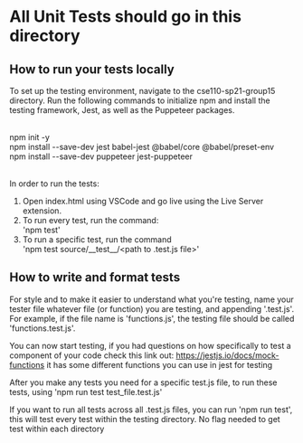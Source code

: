# All Unit Tests should go in this directory 

## How to run your tests locally <br />

To set up the testing environment, navigate to the cse110-sp21-group15 directory. Run the following commands to initialize npm and install the testing framework, Jest, as well as the Puppeteer packages.<br />
<br />

npm init -y <br />
npm install --save-dev jest babel-jest @babel/core @babel/preset-env <br />
npm install --save-dev puppeteer jest-puppeteer <br />
<br />

In order to run the tests: <br />

1. Open index.html using VSCode and go live using the Live Server extension.
2. To run every test, run the command: <br /> 'npm test'
3. To run a specific test, run the command <br /> 'npm test source/\_\_test\_\_/<path to .test.js file>'

## How to write and format tests <br />

For style and to make it easier to understand what you're testing, name your tester file whatever file (or function) you are testing, and appending '.test.js'. For example, if the file name is 'functions.js', the testing file should be called 'functions.test.js'.<br />

You can now start testing, if you had questions on how specifically to test a component of your code check this link out: https://jestjs.io/docs/mock-functions it has some different functions you can use in jest for testing<br />

After you make any tests you need for a specific test.js file, to run these tests, using 'npm run test test_file.test.js'<br />

If you want to run all tests across all .test.js files, you can run 'npm run test', this will test every test within the testing directory. No flag needed to get test within each directory<br />